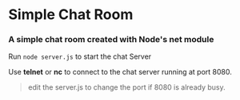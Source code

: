 # Simple Chat Room

### A simple chat room created with Node's net module

Run `node server.js` to start the chat Server

Use **telnet** or **nc** to connect to the chat server running at port 8080.

> edit the server.js to change the port if 8080 is already busy.